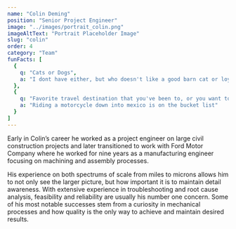 ```yaml
---
name: "Colin Deming"
position: "Senior Project Engineer"
image: "../images/portrait_colin.png"
imageAltText: "Portrait Placeholder Image"
slug: "colin"
order: 4
category: "Team"
funFacts: [
  {
    q: "Cats or Dogs",
    a: "I dont have either, but who doesn't like a good barn cat or loyal dog?"
  },
  {
    q: "Favorite travel destination that you've been to, or you want to go?",
    a: "Riding a motorcycle down into mexico is on the bucket list"
  }
]
---
```


Early in Colin’s career he worked as a project engineer on large civil construction projects and later transitioned to work with Ford Motor Company where he worked for nine years as a manufacturing engineer focusing on machining and assembly processes.  

His experience on both spectrums of scale from miles to microns allows him to not only see the larger picture, but how important it is to maintain detail awareness.  With extensive experience in troubleshooting and root cause analysis, feasibility and reliability are usually his number one concern.  Some of his most notable successes stem from a curiosity in mechanical processes and how quality is the only way to achieve and maintain desired results.    